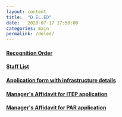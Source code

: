 ```yaml
---
layout: content
title:  "D.EL.ED"
date:   2020-07-17 17:50:00
categories: main
permalink: /deled/
---
```

 
#### [Recognition Order](https://kdtmv.org/data/dled_recognition_order.pdf)
#### [Staff List](https://kdtmv.org/data/dled_staff_list.pdf)
#### [Application form with infrastructure details](https://kdtmv.org/data/deled_infrastructure.pdf)
#### [Manager's Affidavit for ITEP application](https://drive.google.com/file/d/1C_y3lffsVHHrRMOxmktIO9XOAb8tcgoY/view?usp=sharing)
#### [Manager's Affidavit for PAR application](https://drive.google.com/file/d/1Bg1lnR8av367vwlE-Gb0IwVpIM7hXvjl/view?usp=sharing)